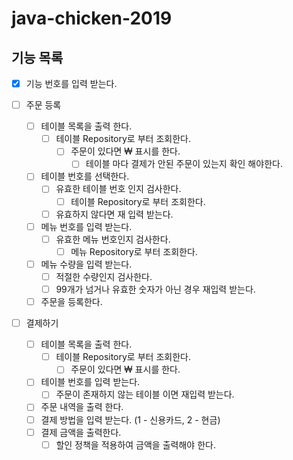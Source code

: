 # java-chicken-2019

## 기능 목록

- [x] 기능 번호를 입력 받는다.

- [ ] 주문 등록
    - [ ] 테이블 목록을 출력 한다.
        - [ ] 테이블 Repository로 부터 조회한다.
            - [ ] 주문이 있다면 ₩ 표시를 한다.
                - [ ] 테이블 마다 결제가 안된 주문이 있는지 확인 해야한다.
    - [ ] 테이블 번호를 선택한다.
        - [ ] 유효한 테이블 번호 인지 검사한다.
            - [ ] 테이블 Repository로 부터 조회한다.
        - [ ] 유효하지 않다면 재 입력 받는다.
    - [ ] 메뉴 번호를 입력 받는다.
        - [ ] 유효한 메뉴 번호인지 검사한다.
            - [ ] 메뉴 Repository로 부터 조회한다.
    - [ ] 메뉴 수량을 입력 받는다.
        - [ ] 적절한 수량인지 검사한다.
        - [ ] 99개가 넘거나 유효한 숫자가 아닌 경우 재입력 받는다.
    - [ ] 주문을 등록한다.
    
- [ ] 결제하기
    - [ ] 테이블 목록을 출력 한다.
        - [ ] 테이블 Repository로 부터 조회한다.
            - [ ] 주문이 있다면 ₩ 표시를 한다.
    - [ ] 테이블 번호를 입력 받는다.
        - [ ] 주문이 존재하지 않는 테이블 이면 재입력 받는다.
    - [ ] 주문 내역을 출력 한다.
    - [ ] 결제 방법을 입력 받는다. (1 - 신용카드, 2 - 현금)
    - [ ] 결제 금액을 출력한다.
        - [ ] 할인 정책을 적용하여 금액을 출력해야 한다.